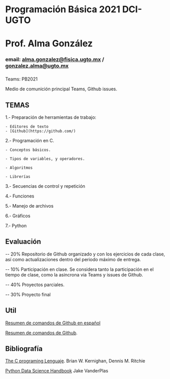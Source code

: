 # Programación Básica 2021 DCI-UGTO

# Prof. Alma González 
### email: alma.gonzalez@fisica.ugto.mx / gonzalez.alma@ugto.mx
###

 Teams: PB2021

Medio de comunición principal Teams, Github issues. 

## TEMAS

1.- Preparación de herramientas de trabajo: 

    - Editores de texto
    - [Github](https://github.com/)

2.- Programación en C. 

    - Conceptos básicos.

    - Tipos de variables, y operadores.
    
    - Algoritmos
    
    - Librerías

3.- Secuencias de control y repetición

4.- Funciones

5.- Manejo de archivos

6.- Gráficos

7.- Python

## Evaluación

-- 20% Repositorio de Github organizado y con los ejercicios de cada clase, así como actualizaciones dentro del periodo máximo de entrega.

-- 10% Participación en clase. Se considera tanto la participación en el tiempo de clase, como la asincrona via Teams y issues de Github. 

-- 40% Proyectos parciales.  

-- 30% Proyecto final

## Util 
[Resumen de comandos de Github en español ](https://training.github.com/downloads/es_ES/github-git-cheat-sheet.pdf )

[Resumen de comandos de Github](https://education.github.com/git-cheat-sheet-education.pdf). 


## Bibliografía 

 
 [The C programing Lenguaje]( https://books.google.com.mx/books/about/-El_lenguaje_de_programación_C.html ). Brian W. Kernighan, Dennis M. Ritchie 

[Python Data Science Handbook](https://jakevdp.github.io/PythonDataScienceHandbook/index.html) Jake VanderPlas

